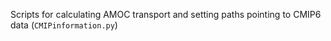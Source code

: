 Scripts for calculating AMOC transport and setting paths pointing to CMIP6 data (`CMIPinformation.py`)
